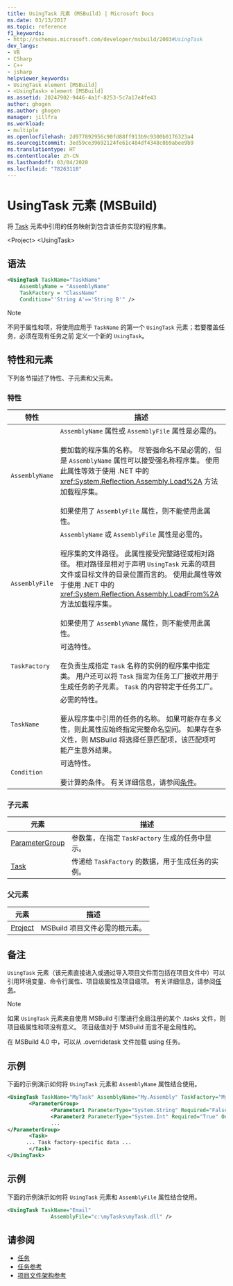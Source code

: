 ```yaml
---
title: UsingTask 元素 (MSBuild) | Microsoft Docs
ms.date: 03/13/2017
ms.topic: reference
f1_keywords:
- http://schemas.microsoft.com/developer/msbuild/2003#UsingTask
dev_langs:
- VB
- CSharp
- C++
- jsharp
helpviewer_keywords:
- UsingTask element [MSBuild]
- <UsingTask> element [MSBuild]
ms.assetid: 20247902-9446-4a1f-8253-5c7a17e4fe43
author: ghogen
ms.author: ghogen
manager: jillfra
ms.workload:
- multiple
ms.openlocfilehash: 2d977892956c90fd88ff913b9c9300b0176323a4
ms.sourcegitcommit: 3ed59ce39692124fe61c484df4348c0b9abee9b9
ms.translationtype: HT
ms.contentlocale: zh-CN
ms.lasthandoff: 03/04/2020
ms.locfileid: "78263118"
---
```

# <a name="usingtask-element-msbuild"></a>UsingTask 元素 (MSBuild)

将 [Task](../msbuild/task-element-msbuild.md) 元素中引用的任务映射到包含该任务实现的程序集。

 \<Project> \<UsingTask>

## <a name="syntax"></a>语法

```xml
<UsingTask TaskName="TaskName"
    AssemblyName = "AssemblyName"
    TaskFactory = "ClassName"
    Condition="'String A'=='String B'" />
```

> [!NOTE]
> 不同于属性和项，将使用应用于 `TaskName` 的第一个  `UsingTask` 元素；若要覆盖任务，必须在现有任务之前  定义一个新的 `UsingTask`。

## <a name="attributes-and-elements"></a>特性和元素

 下列各节描述了特性、子元素和父元素。

### <a name="attributes"></a>特性

|特性|描述|
|---------------|-----------------|
|`AssemblyName`|`AssemblyName` 属性或 `AssemblyFile` 属性是必需的。<br /><br /> 要加载的程序集的名称。 尽管强命名不是必需的，但是 `AssemblyName` 属性可以接受强名称程序集。 使用此属性等效于使用 .NET 中的 <xref:System.Reflection.Assembly.Load%2A> 方法加载程序集。<br /><br /> 如果使用了 `AssemblyFile` 属性，则不能使用此属性。|
|`AssemblyFile`|`AssemblyName` 或 `AssemblyFile` 属性是必需的。<br /><br /> 程序集的文件路径。 此属性接受完整路径或相对路径。 相对路径是相对于声明 `UsingTask` 元素的项目文件或目标文件的目录位置而言的。 使用此属性等效于使用 .NET 中的 <xref:System.Reflection.Assembly.LoadFrom%2A> 方法加载程序集。<br /><br /> 如果使用了 `AssemblyName` 属性，则不能使用此属性。|
|`TaskFactory`|可选特性。<br /><br /> 在负责生成指定 `Task` 名称的实例的程序集中指定类。  用户还可以将 `Task` 指定为任务工厂接收并用于生成任务的子元素。 `Task` 的内容特定于任务工厂。|
|`TaskName`|必需的特性。<br /><br /> 要从程序集中引用的任务的名称。 如果可能存在多义性，则此属性应始终指定完整命名空间。 如果存在多义性，则 MSBuild 将选择任意匹配项，该匹配项可能产生意外结果。|
|`Condition`|可选特性。<br /><br /> 要计算的条件。 有关详细信息，请参阅[条件](../msbuild/msbuild-conditions.md)。|

### <a name="child-elements"></a>子元素

|元素|描述|
|-------------|-----------------|
|[ParameterGroup](../msbuild/parametergroup-element.md)|参数集，在指定 `TaskFactory` 生成的任务中显示。|
|[Task](../msbuild/task-element-msbuild.md)|传递给 `TaskFactory` 的数据，用于生成任务的实例。|

### <a name="parent-elements"></a>父元素

| 元素 | 描述 |
| - | - |
| [Project](../msbuild/project-element-msbuild.md) | MSBuild 项目文件必需的根元素。 |

## <a name="remarks"></a>备注

 `UsingTask` 元素（该元素直接进入或通过导入项目文件而包括在项目文件中）可以引用环境变量、命令行属性、项目级属性及项目级项。 有关详细信息，请参阅[任务](../msbuild/msbuild-tasks.md)。

> [!NOTE]
> 如果 `UsingTask` 元素来自使用 MSBuild 引擎进行全局注册的某个 .tasks  文件，则项目级属性和项没有意义。 项目级值对于 MSBuild 而言不是全局性的。

 在 MSBuild 4.0 中，可以从 .overridetask  文件加载 using 任务。

## <a name="example"></a>示例

 下面的示例演示如何将 `UsingTask` 元素和 `AssemblyName` 属性结合使用。

```xml
<UsingTask TaskName="MyTask" AssemblyName="My.Assembly" TaskFactory="MyTaskFactory">
       <ParameterGroup>
              <Parameter1 ParameterType="System.String" Required="False" Output="False"/>
              <Parameter2 ParameterType="System.Int" Required="True" Output="False"/>
              ...
</ParameterGroup>
       <Task>
      ... Task factory-specific data ...
       </Task>
</UsingTask>
```

## <a name="example"></a>示例

 下面的示例演示如何将 `UsingTask` 元素和 `AssemblyFile` 属性结合使用。

```xml
<UsingTask TaskName="Email"
              AssemblyFile="c:\myTasks\myTask.dll" />
```

## <a name="see-also"></a>请参阅

- [任务](../msbuild/msbuild-tasks.md)
- [任务参考](../msbuild/msbuild-task-reference.md)
- [项目文件架构参考](../msbuild/msbuild-project-file-schema-reference.md)
